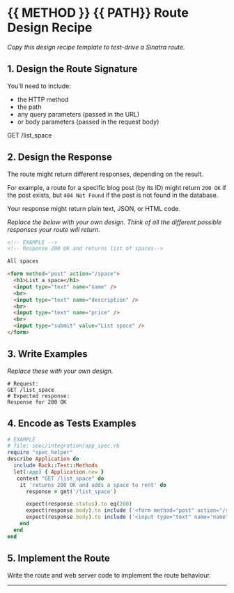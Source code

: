 # {{ METHOD }} {{ PATH}} Route Design Recipe

_Copy this design recipe template to test-drive a Sinatra route._

## 1. Design the Route Signature

You'll need to include:
  * the HTTP method
  * the path
  * any query parameters (passed in the URL)
  * or body parameters (passed in the request body)


GET /list_space


## 2. Design the Response

The route might return different responses, depending on the result.

For example, a route for a specific blog post (by its ID) might return `200 OK` if the post exists, but `404 Not Found` if the post is not found in the database.

Your response might return plain text, JSON, or HTML code. 

_Replace the below with your own design. Think of all the different possible responses your route will return._

```html
<!-- EXAMPLE -->
<!-- Response 200 OK and returns list of spaces-->

All spaces

<form method="post" action="/space">
  <h1>List a space</h1>
  <input type="text" name="name" />
  <br>
  <input type="text" name="description" />
  <br>
  <input type="text" name="price" />
  <br>
  <input type="submit" value="List space" />
</form>

```

## 3. Write Examples

_Replace these with your own design._

```
# Request:
GET /list_space
# Expected response:
Response for 200 OK

```


## 4. Encode as Tests Examples

```ruby
# EXAMPLE
# file: spec/integration/app_spec.rb
require "spec_helper"
describe Application do
  include Rack::Test::Methods
  let(:app) { Application.new }
   context "GET /list_space" do
    it 'returns 200 OK and adds a space to rent' do
      response = get('/list_space')

      expect(response.status).to eq(200)
      expect(response.body).to include ('<form method="post" action="/space">')
      expect(response.body).to include ('<input type="text" name="name" />')
    end
  end
end
```

## 5. Implement the Route

Write the route and web server code to implement the route behaviour.

<!-- BEGIN GENERATED SECTION DO NOT EDIT -->

---
